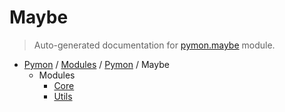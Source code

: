 # Maybe

> Auto-generated documentation for [pymon.maybe](https://github.com/katunilya/pymon/blob/main/pymon/maybe/__init__.py) module.

- [Pymon](../../README.md#pymon-index) / [Modules](../../MODULES.md#pymon-modules) / [Pymon](../index.md#pymon) / Maybe
    - Modules
        - [Core](core.md#core)
        - [Utils](utils.md#utils)
